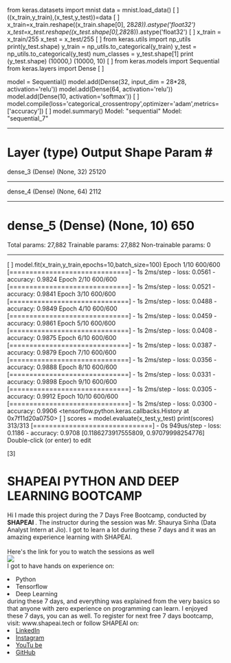 
from keras.datasets import mnist
data = mnist.load_data()
[ ]
((x_train,y_train),(x_test,y_test))=data
[ ]
x_train=x_train.reshape((x_train.shape[0], 28*28)).astype('float32')
x_test=x_test.reshape((x_test.shape[0],28*28)).astype('float32')
[ ]
x_train = x_train/255
x_test = x_test/255
[ ]
from keras.utils import np_utils
print(y_test.shape)
y_train = np_utils.to_categorical(y_train)
y_test = np_utils.to_categorical(y_test)
num_classes = y_test.shape[1]
print (y_test.shape)
(10000,)
(10000, 10)
[ ]
from keras.models import Sequential
from keras.layers import Dense
[ ]

model = Sequential()
model.add(Dense(32, input_dim = 28*28, activation='relu'))
model.add(Dense(64, activation='relu'))
model.add(Dense(10, activation='softmax'))
[ ]
model.compile(loss='categorical_crossentropy',optimizer='adam',metrics=['accuracy'])
[ ]
model.summary()
Model: "sequential"
Model: "sequential_7"
_________________________________________________________________
Layer (type)                 Output Shape              Param #   
=================================================================
dense_3 (Dense)              (None, 32)                25120     
_________________________________________________________________
dense_4 (Dense)              (None, 64)                2112      
_________________________________________________________________
dense_5 (Dense)              (None, 10)                650       
=================================================================
Total params: 27,882
Trainable params: 27,882
Non-trainable params: 0
_________________________________________________________________
[ ]
model.fit(x_train,y_train,epochs=10,batch_size=100)
Epoch 1/10
600/600 [==============================] - 1s 2ms/step - loss: 0.0561 - accuracy: 0.9824
Epoch 2/10
600/600 [==============================] - 1s 2ms/step - loss: 0.0521 - accuracy: 0.9841
Epoch 3/10
600/600 [==============================] - 1s 2ms/step - loss: 0.0488 - accuracy: 0.9849
Epoch 4/10
600/600 [==============================] - 1s 2ms/step - loss: 0.0459 - accuracy: 0.9861
Epoch 5/10
600/600 [==============================] - 1s 2ms/step - loss: 0.0408 - accuracy: 0.9875
Epoch 6/10
600/600 [==============================] - 1s 2ms/step - loss: 0.0387 - accuracy: 0.9879
Epoch 7/10
600/600 [==============================] - 1s 2ms/step - loss: 0.0356 - accuracy: 0.9888
Epoch 8/10
600/600 [==============================] - 1s 2ms/step - loss: 0.0331 - accuracy: 0.9898
Epoch 9/10
600/600 [==============================] - 1s 2ms/step - loss: 0.0305 - accuracy: 0.9912
Epoch 10/10
600/600 [==============================] - 1s 2ms/step - loss: 0.0300 - accuracy: 0.9906
<tensorflow.python.keras.callbacks.History at 0x7f11d20a0750>
[ ]
scores = model.evaluate(x_test,y_test)
print(scores)
313/313 [==============================] - 0s 949us/step - loss: 0.1186 - accuracy: 0.9708
[0.1186273917555809, 0.97079998254776]
Double-click (or enter) to edit

[3]

# SHAPEAI PYTHON AND DEEP LEARNING BOOTCAMP
Hi I made this project during the 7 Days Free Bootcamp, conducted by <b> SHAPEAI
</b>.
The instructor during the session was Mr. Shaurya Sinha (Data Analyst Intern at Jio). I got to
learn a lot during these 7 days and it was an amazing experience learning with SHAPEAI.
<br><br>Here's the link for you to watch the sessions as well<br>
<a href="https://www.youtube.com/playlist?list=PL7zl8TDRnbune5TnrfBgFbxT87E98cfo9"> <img src="https://github.com/ShapeAI/PYTHON-AND-DATA-ANALYTICS/blob/main/Python_and_deep_learning.png"> </a>
<br>I got to have hands on experience on:
<li>Python
<li>Tensorflow
<li>Deep Learning
<br>during these 7 days, and everything was explained from the very basics so that
anyone with zero experience on programming can learn.
I enjoyed these 7 days, you can as well. To register for next free 7 days bootcamp, visit:
www.shapeai.tech
or follow SHAPEAI on:
<li><a href=
"https://in.linkedin.com/company/shapeai">LinkedIn</a>
<li><a href=
"https://www.instagram.com/shape.ai/?hl=en">Instagram</a>
<li><a
href=
"https://www.youtube.com/channel/UCTUvDLTW9meuDXWcbmISPdA">YouTu
be</a>
<li><a href=
"https://github.com/shapeai">GitHub</a>

